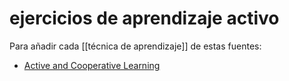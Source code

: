 # ejercicios de aprendizaje activo
Para añadir cada [[técnica de aprendizaje]] de estas fuentes:

- [Active and Cooperative Learning](https://www.calstatela.edu/dept/chem/chem2/Active/index.htm)
